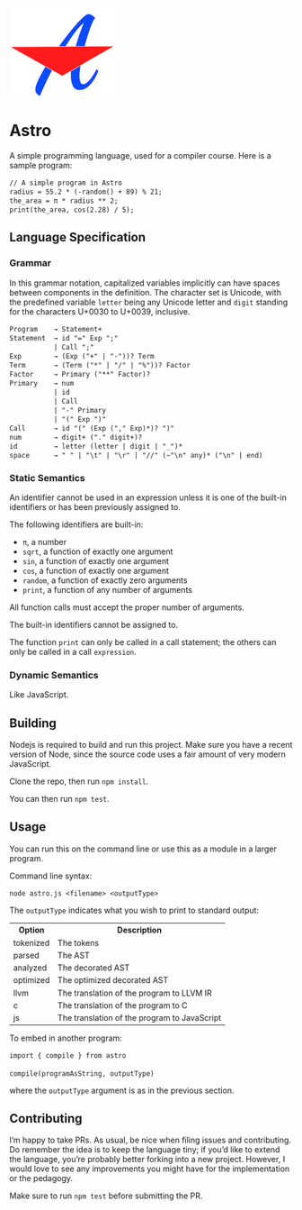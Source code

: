 ![Logo](https://raw.githubusercontent.com/rtoal/astro/main/docs/astrologo.png)

# Astro

A simple programming language, used for a compiler course. Here is a sample program:

```
// A simple program in Astro
radius = 55.2 * (-random() + 89) % 21;
the_area = π * radius ** 2;
print(the_area, cos(2.28) / 5);
```

## Language Specification

### Grammar

In this grammar notation, capitalized variables implicitly can have spaces between components in the definition. The character set is Unicode, with the predefined variable `letter` being any Unicode letter and `digit` standing for the characters U+0030 to U+0039, inclusive.

```
Program    → Statement+
Statement  → id "=" Exp ";"
           | Call ";"
Exp        → (Exp ("+" | "-"))? Term
Term       → (Term ("*" | "/" | "%"))? Factor
Factor     → Primary ("**" Factor)?
Primary    → num
           | id
           | Call
           | "-" Primary
           | "(" Exp ")"
Call       → id "(" (Exp ("," Exp)*)? ")"
num        → digit+ ("." digit+)?
id         → letter (letter | digit | "_")*
space      → " " | "\t" | "\r" | "//" (~"\n" any)* ("\n" | end)
```

### Static Semantics

An identifier cannot be used in an expression unless it is one of the built-in identifiers or has been previously assigned to.

The following identifiers are built-in:

- `π`, a number
- `sqrt`, a function of exactly one argument
- `sin`, a function of exactly one argument
- `cos`, a function of exactly one argument
- `random`, a function of exactly zero arguments
- `print`, a function of any number of arguments

All function calls must accept the proper number of arguments.

The built-in identifiers cannot be assigned to.

The function `print` can only be called in a call statement; the others can only be called in a call `expression`.

### Dynamic Semantics

Like JavaScript.

## Building

Nodejs is required to build and run this project. Make sure you have a recent version of Node, since the source code uses a fair amount of very modern JavaScript.

Clone the repo, then run `npm install`.

You can then run `npm test`.

## Usage

You can run this on the command line or use this as a module in a larger program.

Command line syntax:

```
node astro.js <filename> <outputType>
```

The `outputType` indicates what you wish to print to standard output:

<table>
<tr><th>Option</th><th>Description</th></tr>
<tr><td>tokenized</td><td>The tokens</td></tr>
<tr><td>parsed</td><td>The AST</td></tr>
<tr><td>analyzed</td><td>The decorated AST</td></tr>
<tr><td>optimized</td><td>The optimized decorated AST</td></tr>
<tr><td>llvm</td><td>The translation of the program to LLVM IR</td></tr>
<tr><td>c</td><td>The translation of the program to C</td></tr>
<tr><td>js</td><td>The translation of the program to JavaScript</td></tr>
</table>

To embed in another program:

```
import { compile } from astro

compile(programAsString, outputType)
```

where the `outputType` argument is as in the previous section.

## Contributing

I’m happy to take PRs. As usual, be nice when filing issues and contributing. Do remember the idea is to keep the language tiny; if you’d like to extend the language, you’re probably better forking into a new project. However, I would love to see any improvements you might have for the implementation or the pedagogy.

Make sure to run `npm test` before submitting the PR.
